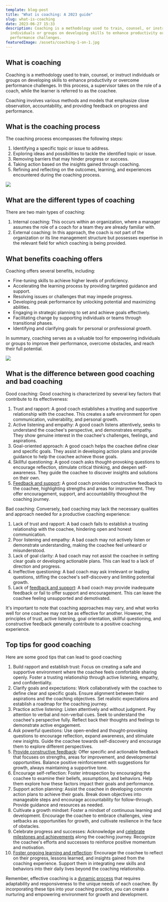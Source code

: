 ```yaml
---
template: blog-post
title: "What is coaching: A 2023 guide"
slug: what-is-coaching
date: 2023-06-27 15:33
description: Coaching is a methodology used to train, counsel, or instruct
  individuals or groups on developing skills to enhance productivity or overcome
  performance challenges.
featuredImage: /assets/coaching-1-on-1.jpg
---
```

## What is coaching

Coaching is a methodology used to train, counsel, or instruct individuals or groups on developing skills to enhance productivity or overcome performance challenges. In this process, a supervisor takes on the role of a coach, while the learner is referred to as the coachee.

Coaching involves various methods and models that emphasize close observation, accountability, and providing feedback on progress and performance.

## What is the coaching process

The coaching process encompasses the following steps:

1. Identifying a specific topic or issue to address.
2. Exploring ideas and possibilities to tackle the identified topic or issue.
3. Removing barriers that may hinder progress or success.
4. Taking action based on the insights gained through coaching.
5. Refining and reflecting on the outcomes, learning, and experiences encountered during the coaching process.

![](/assets/giphy.gif)

## What are the different types of coaching

There are two main types of coaching:

1. Internal coaching: This occurs within an organization, where a manager assumes the role of a coach for a team they are already familiar with.
2. External coaching: In this approach, the coach is not part of the organization or its line management structure but possesses expertise in the relevant field for which coaching is being provided.

## W﻿hat benefits coaching offers

Coaching offers several benefits, including:

* Fine-tuning skills to achieve higher levels of proficiency.
* Accelerating the learning process by providing targeted guidance and support.
* Resolving issues or challenges that may impede progress.
* Developing peak performance by unlocking potential and maximizing abilities.
* Engaging in strategic planning to set and achieve goals effectively.
* Facilitating change by supporting individuals or teams through transitional phases.
* Identifying and clarifying goals for personal or professional growth.

In summary, coaching serves as a valuable tool for empowering individuals or groups to improve their performance, overcome obstacles, and reach their full potential.

![](/assets/what-is-a-coaching-process.png)

## W﻿hat is the difference between good coaching and bad coaching

Good coaching: Good coaching is characterized by several key factors that contribute to its effectiveness:

1. Trust and rapport: A good coach establishes a trusting and supportive relationship with the coachee. This creates a safe environment for open communication, vulnerability, and personal growth.
2. Active listening and empathy: A good coach listens attentively, seeks to understand the coachee's perspective, and demonstrates empathy. They show genuine interest in the coachee's challenges, feelings, and aspirations.
3. Goal-oriented approach: A good coach helps the coachee define clear and specific goals. They assist in developing action plans and provide guidance to help the coachee achieve those goals.
4. Skillful questioning: A good coach asks thought-provoking questions to encourage reflection, stimulate critical thinking, and deepen self-awareness. They guide the coachee to discover insights and solutions on their own.
5. [Feedback and support](https://www.performancereviewssoftware.com/top-interview-questions-to-ask-your-candidates/): A good coach provides constructive feedback to the coachee, highlighting strengths and areas for improvement. They offer encouragement, support, and accountability throughout the coaching journey.

Bad coaching: Conversely, bad coaching may lack the necessary qualities and approach needed for a productive coaching experience:

1. Lack of trust and rapport: A bad coach fails to establish a trusting relationship with the coachee, hindering open and honest communication.
2. Poor listening and empathy: A bad coach may not actively listen or demonstrate understanding, making the coachee feel unheard or misunderstood.
3. Lack of goal clarity: A bad coach may not assist the coachee in setting clear goals or developing actionable plans. This can lead to a lack of direction and progress.
4. Ineffective questioning: A bad coach may ask irrelevant or leading questions, stifling the coachee's self-discovery and limiting potential growth.
5. Lack of [feedback and support](https://www.performancereviewssoftware.com/cost-of-performance-management-software-in-2021/): A bad coach may provide inadequate feedback or fail to offer support and encouragement. This can leave the coachee feeling unsupported and demotivated.

It's important to note that coaching approaches may vary, and what works well for one coachee may not be as effective for another. However, the principles of trust, active listening, goal orientation, skillful questioning, and constructive feedback generally contribute to a positive coaching experience.

## T﻿op tips for good coaching

H﻿ere are some good tips that can lead to good coaching

1. Build rapport and establish trust: Focus on creating a safe and supportive environment where the coachee feels comfortable sharing openly. Foster a trusting relationship through active listening, empathy, and confidentiality.
2. Clarify goals and expectations: Work collaboratively with the coachee to define clear and specific goals. Ensure alignment between their aspirations and the coaching objectives. Set realistic expectations and establish a roadmap for the coaching journey.
3. Practice active listening: Listen attentively and without judgment. Pay attention to verbal and non-verbal cues. Seek to understand the coachee's perspective fully. Reflect back their thoughts and feelings to demonstrate active engagement.
4. Ask powerful questions: Use open-ended and thought-provoking questions to encourage reflection, expand awareness, and stimulate new insights. Guide the coachee towards self-discovery and encourage them to explore different perspectives.
5. [Provide constructive feedback](https://www.performancereviewssoftware.com/hris-software-for-small-medium-companies/): Offer specific and actionable feedback that focuses on strengths, areas for improvement, and developmental opportunities. Balance positive reinforcement with suggestions for growth, always maintaining a supportive tone.
6. Encourage self-reflection: Foster introspection by encouraging the coachee to examine their beliefs, assumptions, and behaviors. Help them explore how these factors impact their goals and performance.
7. Support action planning: Assist the coachee in developing concrete action plans to achieve their goals. Break down objectives into manageable steps and encourage accountability for follow-through. Provide guidance and resources as needed.
8. Cultivate a growth mindset: Foster a mindset of continuous learning and development. Encourage the coachee to embrace challenges, view setbacks as opportunities for growth, and cultivate resilience in the face of obstacles.
9. Celebrate progress and successes: Acknowledge and [celebrate milestones and achievements](https://www.performancereviewssoftware.com/what-is-organizational-development/) along the coaching journey. Recognize the coachee's efforts and successes to reinforce positive momentum and motivation.
10. [Foster ongoing learning and reflection](https://www.performancereviewssoftware.com/performance-review-remote-best/): Encourage the coachee to reflect on their progress, lessons learned, and insights gained from the coaching experience. Support them in integrating new skills and behaviors into their daily lives beyond the coaching relationship.

Remember, effective coaching is a [dynamic process](https://www.performancereviewssoftware.com/performance-review-improvements/) that requires adaptability and responsiveness to the unique needs of each coachee. By incorporating these tips into your coaching practice, you can create a nurturing and empowering environment for growth and development.